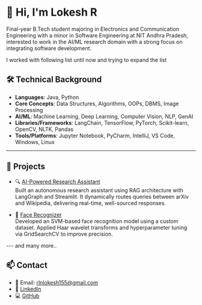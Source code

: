 # 👋 Hi, I'm Lokesh R

Final-year B.Tech student majoring in Electronics and Communication Engineering with a minor in Software Engineering at NIT Andhra Pradesh, interested to work in the AI/ML research domain with a strong focus on integrating software development.

I worked with following list until now and trying to expand the list
## 🛠️ Technical Background

- **Languages**: Java, Python  
- **Core Concepts**: Data Structures, Algorithms, OOPs, DBMS, Image Processing  
- **AI/ML**: Machine Learning, Deep Learning, Computer Vision, NLP, GenAI  
- **Libraries/Frameworks**: LangChain, TensorFlow, PyTorch, Scikit-learn, OpenCV, NLTK, Pandas  
- **Tools/Platforms**: Jupyter Notebook, PyCharm, IntelliJ, VS Code, Windows, Linux

---

## 🚀 Projects

- 🔍 [AI-Powered Research Assistant](https://github.com/rlnlokesh/AI-Powered-Research-Assistant)  
  Built an autonomous research assistant using RAG architecture with LangGraph and Streamlit. It dynamically routes queries between arXiv and Wikipedia, delivering real-time, well-sourced responses.

- 🧠 [Face Recognizer](https://github.com/rlnlokesh/Face-Recogniser)  
  Developed an SVM-based face recognition model using a custom dataset. Applied Haar wavelet transforms and hyperparameter tuning via GridSearchCV to improve precision.

--- and many more..



## 📫 Contact

- 📧 Email: rlnlokesh155@gmail.com  
- 🔗 [LinkedIn](https://linkedin.com/in/rlnl)  
- 💻 [GitHub](https://github.com/rlnlokesh)

